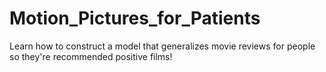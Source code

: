 # Motion_Pictures_for_Patients
Learn how to construct a model that generalizes movie reviews for people so they're recommended positive films!
